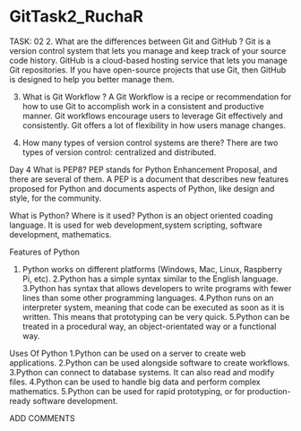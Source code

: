 # GitTask2_RuchaR
TASK: 02
2. What are the differences between Git and GitHub ?
Git is a version control system that lets you manage and keep track of your source code history. GitHub is a cloud-based hosting service that lets you manage Git repositories. If you have open-source projects that use Git, then GitHub is designed to help you better manage them. 

3. What is Git Workflow ?
A Git Workflow is a recipe or recommendation for how to use Git to accomplish work in a consistent and productive manner. Git workflows encourage users to leverage Git effectively and consistently. Git offers a lot of flexibility in how users manage changes.

4. How many types of version control systems are there?
There are two types of version control: centralized and distributed.

Day 4 
What is PEP8?
PEP stands for Python Enhancement Proposal, and there are several of them. A PEP is a document that describes new features proposed for Python and documents aspects of Python, like design and style, for the community.

What is Python? Where is it used?
Python is an object oriented coading language. It is used for web development,system scripting, software development, mathematics. 

Features of Python
1. Python works on different platforms (Windows, Mac, Linux, Raspberry Pi, etc).
2.Python has a simple syntax similar to the English language.
3.Python has syntax that allows developers to write programs with fewer lines than some other programming languages.
4.Python runs on an interpreter system, meaning that code can be executed as soon as it is written. This means that prototyping can be very quick.
5.Python can be treated in a procedural way, an object-orientated way or a functional way.

Uses Of Python
1.Python can be used on a server to create web applications.
2.Python can be used alongside software to create workflows.
3.Python can connect to database systems. It can also read and modify files.
4.Python can be used to handle big data and perform complex mathematics.
5.Python can be used for rapid prototyping, or for production-ready software development.

ADD COMMENTS
